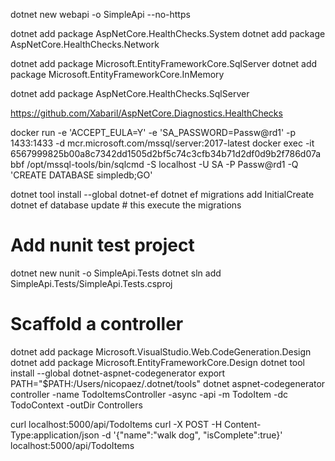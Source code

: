 dotnet new webapi -o SimpleApi --no-https

dotnet add package AspNetCore.HealthChecks.System
dotnet add package AspNetCore.HealthChecks.Network

dotnet add package Microsoft.EntityFrameworkCore.SqlServer
dotnet add package Microsoft.EntityFrameworkCore.InMemory

dotnet add package AspNetCore.HealthChecks.SqlServer

https://github.com/Xabaril/AspNetCore.Diagnostics.HealthChecks


docker run -e 'ACCEPT_EULA=Y' -e 'SA_PASSWORD=Passw@rd1' -p 1433:1433 -d mcr.microsoft.com/mssql/server:2017-latest
docker exec -it 6567999825b00a8c7342dd1505d2bf5c74c3cfb34b71d2df0d9b2f786d07abbf /opt/mssql-tools/bin/sqlcmd -S localhost -U SA -P Passw@rd1 -Q 'CREATE DATABASE simpledb;GO'


dotnet tool install --global dotnet-ef
dotnet ef migrations add InitialCreate
dotnet ef database update # this execute the migrations

# Add nunit test project
dotnet new nunit -o SimpleApi.Tests
dotnet sln add SimpleApi.Tests/SimpleApi.Tests.csproj

# Scaffold a controller
dotnet add package Microsoft.VisualStudio.Web.CodeGeneration.Design
dotnet add package Microsoft.EntityFrameworkCore.Design
dotnet tool install --global dotnet-aspnet-codegenerator
export PATH="$PATH:/Users/nicopaez/.dotnet/tools"
dotnet aspnet-codegenerator controller -name TodoItemsController -async -api -m TodoItem -dc TodoContext -outDir Controllers 


curl localhost:5000/api/TodoItems
curl -X POST -H Content-Type:application/json -d '{"name":"walk dog", "isComplete":true}' localhost:5000/api/TodoItems

